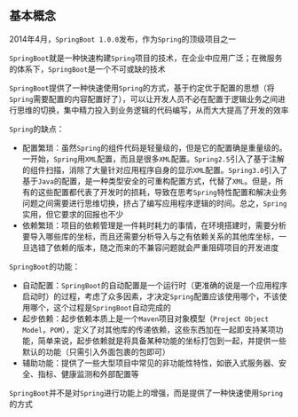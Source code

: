 ## 基本概念

2014年4月，`SpringBoot 1.0.0`发布，作为`Spring`的顶级项目之一

`SpringBoot`就是一种快速构建`Spring`项目的技术，在企业中应用广泛；在微服务的体系下，`SpringBoot`是一个不可或缺的技术

`SpringBoot`提供了一种快速使用`Spring`的方式，基于约定优于配置的思想（将`Spring`需要配置的内容配置好了），可以让开发人员不必在配置于逻辑业务之间进行思维的切换，集中精力投入到业务逻辑的代码编写，从而大大提高了开发的效率

`Spring`的缺点：

- 配置繁琐：虽然`Spring`的组件代码是轻量级的，但是它的配置确是重量级的。一开始，`Spring`用`XML`配置，而且是很多`XML`配置。`Spring2.5`引入了基于注解的组件扫描，消除了大量针对应用程序自身的显示`XML`配置。`Spring3.0`引入了基于`Java`的配置，是一种类型安全的可重构配置方式，代替了`XML`。但是，所有的这些配置都代表了开发时的损耗，导致在思考`Spring`特性配置和解决业务问题之间需要进行思维切换，挤占了编写应用程序逻辑的时间。总之，`Spring`实用，但它要求的回报也不少
- 依赖繁琐：项目的依赖管理是一件耗时耗力的事情，在环境搭建时，需要分析要导入哪些库的坐标，而且还需要分析导入与之有依赖关系的其他库坐标，一旦选错了依赖的版本，随之而来的不兼容问题就会严重阻碍项目的开发进度

`SpringBoot`的功能：

- 自动配置：`SpringBoot`的自动配置是一个运行时（更准确的说是一个应用程序启动时）的过程，考虑了众多因素，才决定`Spring`配置应该使用哪个，不该使用哪个，这个过程是`SpringBoot`自动完成的
- 起步依赖：起步依赖本质上是一个`Maven`项目对象模型（`Project Object Model`，`POM`），定义了对其他库的传递依赖，这些东西加在一起即支持某项功能，简单来说，起步依赖就是将具备某种功能的坐标打包到一起，并提供一些默认的功能（只需引入外面包裹的包即可）
- 辅助功能：提供了一些大型项目中常见的非功能性特性，如嵌入式服务器、安全、指标、健康监测和外部配置等

`SpringBoot`并不是对`Spring`进行功能上的增强，而是提供了一种快速使用`Spring`的方式

